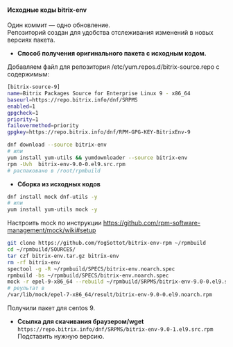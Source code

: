 #### Исходные коды bitrix-env

Один коммит — одно обновление.  
Репозиторий создан для удобства отслеживания изменений в новых версиях пакета.  

* **Способ получения оригинального пакета с исходным кодом.**  

Добавляем файл для репозитория /etc/yum.repos.d/bitrix-source.repo с содержимым:  
```bash
[bitrix-source-9]
name=Bitrix Packages Source for Enterprise Linux 9 - x86_64
baseurl=https://repo.bitrix.info/dnf/SRPMS
enabled=1
gpgcheck=1
priority=1
failovermethod=priority
gpgkey=https://repo.bitrix.info/dnf/RPM-GPG-KEY-BitrixEnv-9
```
```bash
dnf download --source bitrix-env
# или
yum install yum-utils && yumdownloader --source bitrix-env
rpm -Uvh  bitrix-env-9.0-0.el9.src.rpm
# распаковано в /root/rpmbuild
```

* **Сборка из исходных кодов**  

```bash
dnf install mock dnf-utils -y
# или
yum install yum-utils mock -y
```
Настроить mock по инструкции
https://github.com/rpm-software-management/mock/wiki#setup

```bash
git clone https://github.com/YogSottot/bitrix-env-rpm ~/rpmbuild
cd ~/rpmbuild/SOURCES/
tar czf bitrix-env.tar.gz bitrix-env
rm -rf bitrix-env
spectool -g -R ~/rpmbuild/SPECS/bitrix-env.noarch.spec
rpmbuild -bs ~/rpmbuild/SPECS/bitrix-env.noarch.spec
mock -r epel-9-x86_64 --rebuild ~/rpmbuild/SRPMS/bitrix-env-9.0-0.el9.src.rpm
# реультат в
/var/lib/mock/epel-7-x86_64/result/bitrix-env-9.0-0.el9.noarch.rpm
```


Получили пакет для centos 9.  

* **Ссылка для скачивания браузером/wget**  
  ```https://repo.bitrix.info/dnf/SRPMS/bitrix-env-9.0-1.el9.src.rpm```  
  Подставить нужную версию.
